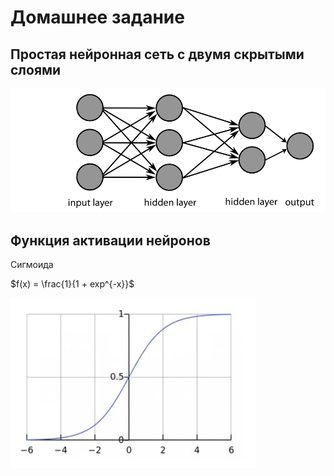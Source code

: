 # Домашнее задание
## Простая нейронная сеть с двумя скрытыми слоями

![ui_glow](./doc/pic.png)

## Функция активации нейронов 

Сигмоида 

$f(x) = \frac{1}{1 + exp^{-x}}$

![ui_glow_up](./doc/sigmoid.JPG)
